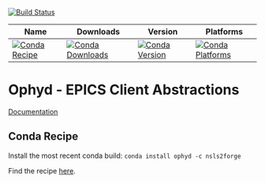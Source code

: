 [![Build Status](https://img.shields.io/github/workflow/status/bluesky/ophyd/Unit%20Tests)](https://github.com/bluesky/ophyd/actions?query=workflow%3A%22Unit+Tests%22+branch%3Amaster)

| Name | Downloads | Version | Platforms |
| --- | --- | --- | --- |
| [![Conda Recipe](https://img.shields.io/badge/recipe-ophyd-green.svg)](https://anaconda.org/nsls2forge/ophyd) | [![Conda Downloads](https://img.shields.io/conda/dn/nsls2forge/ophyd.svg)](https://anaconda.org/nsls2forge/ophyd) | [![Conda Version](https://img.shields.io/conda/vn/nsls2forge/ophyd.svg)](https://anaconda.org/nsls2forge/ophyd) | [![Conda Platforms](https://img.shields.io/conda/pn/nsls2forge/ophyd.svg)](https://anaconda.org/nsls2forge/ophyd) |

Ophyd - EPICS Client Abstractions
=================================

[Documentation](https://blueskyproject.io/ophyd/)

## Conda Recipe

Install the most recent conda build: `conda install ophyd -c nsls2forge`

Find the recipe [here](https://github.com/nsls-ii-forge/ophyd-feedstock/tree/master/recipe/meta.yaml).
